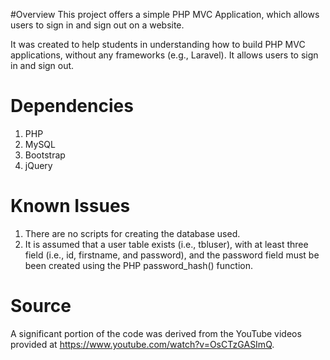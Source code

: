
#Overview
This project offers a simple PHP MVC Application, which allows users to sign in and sign out on a website.

It was created to help students in understanding how to build PHP MVC applications, without any frameworks (e.g., Laravel).
It allows users to sign in and sign out.

# Dependencies
1) PHP
2) MySQL
3) Bootstrap
4) jQuery

# Known Issues
1) There are no scripts for creating the database used. 
2) It is assumed that a user table exists (i.e., tbluser), with at least three field (i.e., id, firstname, and password), and the password field must be been created using the PHP password_hash() function. 

# Source
A significant portion of the code was derived from the YouTube videos provided at https://www.youtube.com/watch?v=OsCTzGASImQ.